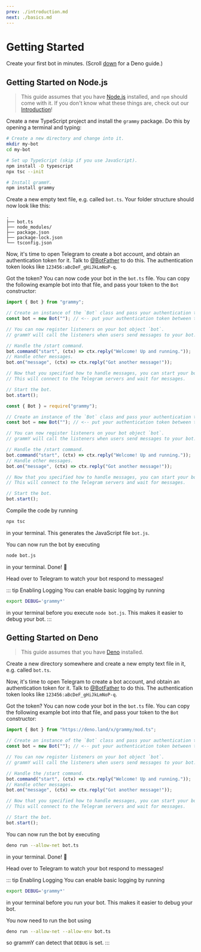```yaml
---
prev: ./introduction.md
next: ./basics.md
---
```


# Getting Started

Create your first bot in minutes. (Scroll [down](#getting-started-on-deno) for a Deno guide.)

## Getting Started on Node.js

> This guide assumes that you have [Node.js](https://nodejs.org) installed, and `npm` should come with it.
> If you don't know what these things are, check out our [Introduction](./introduction.md)!

Create a new TypeScript project and install the `grammy` package.
Do this by opening a terminal and typing:

```bash
# Create a new directory and change into it.
mkdir my-bot
cd my-bot

# Set up TypeScript (skip if you use JavaScript).
npm install -D typescript
npx tsc --init

# Install grammY.
npm install grammy
```

Create a new empty text file, e.g. called `bot.ts`.
Your folder structure should now look like this:

```asciiart:no-line-numbers
.
├── bot.ts
├── node_modules/
├── package.json
├── package-lock.json
└── tsconfig.json
```

Now, it's time to open Telegram to create a bot account, and obtain an authentication token for it.
Talk to [@BotFather](https://t.me/BotFather) to do this.
The authentication token looks like `123456:aBcDeF_gHiJkLmNoP-q`.

Got the token? You can now code your bot in the `bot.ts` file.
You can copy the following example bot into that file, and pass your token to the `Bot` constructor:

<CodeGroup>
 <CodeGroupItem title="TS">

```ts
import { Bot } from "grammy";

// Create an instance of the `Bot` class and pass your authentication token to it.
const bot = new Bot(""); // <-- put your authentication token between the ""

// You can now register listeners on your bot object `bot`.
// grammY will call the listeners when users send messages to your bot.

// Handle the /start command.
bot.command("start", (ctx) => ctx.reply("Welcome! Up and running."));
// Handle other messages.
bot.on("message", (ctx) => ctx.reply("Got another message!"));

// Now that you specified how to handle messages, you can start your bot.
// This will connect to the Telegram servers and wait for messages.

// Start the bot.
bot.start();
```

</CodeGroupItem>
 <CodeGroupItem title="JS">

```js
const { Bot } = require("grammy");

// Create an instance of the `Bot` class and pass your authentication token to it.
const bot = new Bot(""); // <-- put your authentication token between the ""

// You can now register listeners on your bot object `bot`.
// grammY will call the listeners when users send messages to your bot.

// Handle the /start command.
bot.command("start", (ctx) => ctx.reply("Welcome! Up and running."));
// Handle other messages.
bot.on("message", (ctx) => ctx.reply("Got another message!"));

// Now that you specified how to handle messages, you can start your bot.
// This will connect to the Telegram servers and wait for messages.

// Start the bot.
bot.start();
```

</CodeGroupItem>
</CodeGroup>

Compile the code by running

```bash
npx tsc
```

in your terminal.
This generates the JavaScript file `bot.js`.

You can now run the bot by executing

```bash
node bot.js
```

in your terminal.
Done! :tada:

Head over to Telegram to watch your bot respond to messages!

::: tip Enabling Logging
You can enable basic logging by running

```bash
export DEBUG='grammy*'
```

in your terminal before you execute `node bot.js`.
This makes it easier to debug your bot.
:::

## Getting Started on Deno

> This guide assumes that you have [Deno](https://deno.land) installed.

Create a new directory somewhere and create a new empty text file in it, e.g. called `bot.ts`.

Now, it's time to open Telegram to create a bot account, and obtain an authentication token for it.
Talk to [@BotFather](https://t.me/BotFather) to do this.
The authentication token looks like `123456:aBcDeF_gHiJkLmNoP-q`.

Got the token? You can now code your bot in the `bot.ts` file.
You can copy the following example bot into that file, and pass your token to the `Bot` constructor:

```ts
import { Bot } from "https://deno.land/x/grammy/mod.ts";

// Create an instance of the `Bot` class and pass your authentication token to it.
const bot = new Bot(""); // <-- put your authentication token between the ""

// You can now register listeners on your bot object `bot`.
// grammY will call the listeners when users send messages to your bot.

// Handle the /start command.
bot.command("start", (ctx) => ctx.reply("Welcome! Up and running."));
// Handle other messages.
bot.on("message", (ctx) => ctx.reply("Got another message!"));

// Now that you specified how to handle messages, you can start your bot.
// This will connect to the Telegram servers and wait for messages.

// Start the bot.
bot.start();
```

You can now run the bot by executing

```bash
deno run --allow-net bot.ts
```

in your terminal.
Done! :tada:

Head over to Telegram to watch your bot respond to messages!

::: tip Enabling Logging
You can enable basic logging by running

```bash
export DEBUG='grammy*'
```

in your terminal before you run your bot.
This makes it easier to debug your bot.

You now need to run the bot using

```bash
deno run --allow-net --allow-env bot.ts
```

so grammY can detect that `DEBUG` is set.
:::

